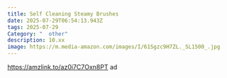 ```yaml
---
title: Self Cleaning Steamy Brushes
date: 2025-07-29T06:54:13.943Z
tags: 2025-07-29
Category: "  other"
description: 10.xx
image: https://m.media-amazon.com/images/I/61Sgzc9H7ZL._SL1500_.jpg
---
```

https://amzlink.to/az0i7C7Oxn8PT ad